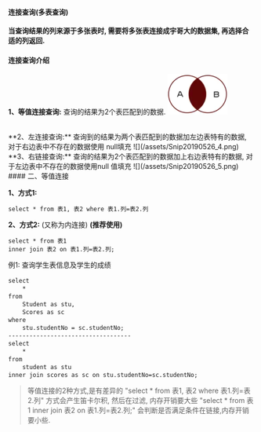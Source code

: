 ####  连接查询(多表查询)

**当查询结果的列来源于多张表时, 需要将多张表连接成宇哥大的数据集, 再选择合适的列返回.**



#### 连接查询介绍

**1、等值连接查询:** 
查询的结果为2个表匹配到的数据.
![](/assets/Snip20190526_3.png)

<br>
**2、左连接查询:** 
查询到的结果为两个表匹配到的数据加左边表特有的数据, 对于右边表中不存在的数据使用 null填充
![](/assets/Snip20190526_4.png)


<br>
**3、右链接查询:**
查询的结果为2个表匹配到的数据加上右边表特有的数据, 对于左边表中不存在的数据使用null 值填充
![](/assets/Snip20190526_5.png)




<br>
#### 二、等值连接

**1、方式1:**
```
select * from 表1, 表2 where 表1.列=表2.列
```

**2、方式2:** (又称为内连接) **(推荐使用)**
```
select * from 表1
inner join 表2 on 表1.列=表2.列;
```

例1: 查询学生表信息及学生的成绩
```
select 
    * 
from
    Student as stu,
    Scores as sc
where 
    stu.studentNo = sc.studentNo;
-----------------------------------
select 
    * 
from 
    student as stu
inner join scores as sc on stu.studentNo=sc.studentNo;

```


> 等值连接的2种方式,是有差异的
"select * from 表1, 表2 where 表1.列=表2.列" 方式会产生笛卡尔积, 然后在过滤, 内存开销要大些
"select * from 表1 inner join 表2 on 表1.列=表2.列;" 会判断是否满足条件在链接,内存开销要小些.




